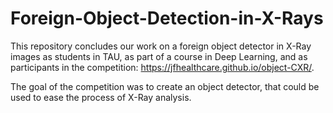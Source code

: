 # Foreign-Object-Detection-in-X-Rays
This repository concludes our work on a foreign object detector in X-Ray images as students in TAU, as part of a course in Deep Learning, and as participants in the competition: https://jfhealthcare.github.io/object-CXR/.

The goal of the competition was to create an object detector, that could be used to ease the process of X-Ray analysis.
